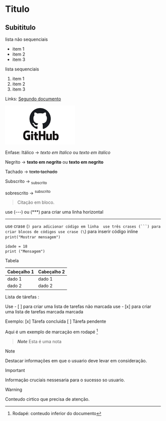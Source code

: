 # Titulo
## Subititulo

lista não sequenciais

- item 1
- item 2
- item 3

lista sequenciais

1. item 1
2. item 2
3. item 3

Links:
[Segundo documento](https://github.com/BrunoHWM/UC10_Documento/blob/main/pagina.md)

![imagem](https://github.com/BrunoHWM/UC10_Documento/blob/main/patoazul.png)


Enfase:
Itálico -> *texto em Italico* ou _texto em italico_

Negrito -> **texto em negrito** ou __texto em negrito__

Tachado -> ~~texto tachado~~

Subscrito -> <sub> subscrito </sub>

sobrescrito -> <sup> subscrito </sup>


> Citação em bloco.


use (---) ou (***)
para criar uma linha horizontal 

----


use crase (`) para adicionar código em linha 
use três crases (```) para criar blocos de códigos
use crase (\`) para inserir código inline
`print("Mostrar mensagem")`

```
idade = 18
print ("Mensagem")

```



Tabela

| Cabeçalho 1 | Cabeçalho 2 |
|------------ |------------ |
| dado 1      | dado 1      |
| dado 2      | dado 2      |


Lista de tárefas :

Use - [ ] para criar uma lista de tarefas não marcada 
use - [x] para criar uma lista de tarefas marcada marcada 

Exemplo:
[x] Tárefa concluida
[ ] Tárefa pendente

Aqui é um exemplo de marcação em rodapé [^1]
[^1]: Rodapé: conteudo inferior do documento



> ***Note***
>Esta é uma nota


>[!NOTE]
>Destacar informações em que o usuario deve levar em consideração.

>[!IMPORTANt]
>Informação cruciais nessesaria para o sucesso so usuario.


>[!WARNING]
>Conteudo cirtico que precisa de atenção.








